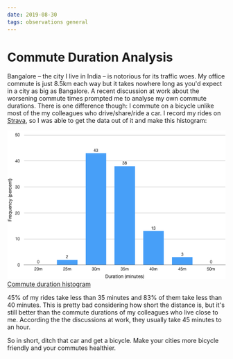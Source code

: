 ```yaml
---
date: 2019-08-30
tags: observations general
---
```


# Commute Duration Analysis

Bangalore – the city I live in India – is notorious for its traffic woes. My office commute is just 8.5km each way but it takes nowhere long as you'd expect in a city as big as Bangalore. A recent discussion at work about the worsening commute times prompted me to analyse my own commute durations. There is one difference though: I commute on a bicycle unlike most of the my colleagues who drive/share/ride a car. I record my rides on [Strava], so I was able to get the data out of it and make this histogram:

![Commute duration histogram][image]
[Commute duration histogram][image]

45% of my rides take less than 35 minutes and 83% of them take less than 40 minutes. This is pretty bad considering how short the distance is, but it's still better than the commute durations of my colleagues who live close to me. According the the discussions at work, they usually take 45 minutes to an hour.

So in short, ditch that car and get a bicycle. Make your cities more bicycle friendly and your commutes healthier.

[Strava]: https://strava.com
[image]: /files/commute-duration/histogram.png
